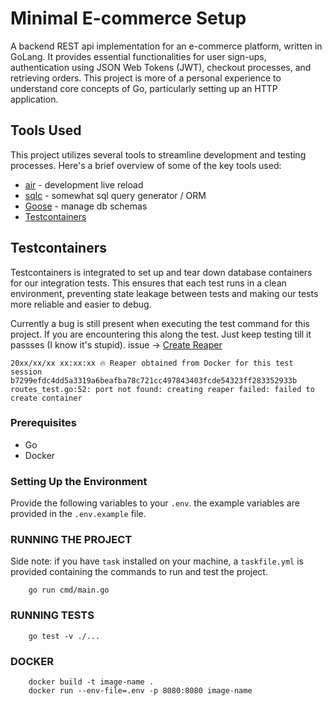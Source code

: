 # Minimal E-commerce Setup

A backend REST api implementation for an e-commerce platform, written in GoLang. It provides essential functionalities for user sign-ups, authentication using JSON Web Tokens (JWT), checkout processes, and retrieving orders. This project is more of a personal experience to understand core concepts of Go, particularly setting up an HTTP application.

## Tools Used

This project utilizes several tools to streamline development and testing processes. Here's a brief overview of some of the key tools used:

- [air](https://github.com/cosmtrek/air) - development live reload
- [sqlc](https://sqlc.io/) - somewhat sql query generator / ORM
- [Goose](https://github.com/pressly/goose) - manage db schemas
- [Testcontainers](https://testcontainers.com/)

## Testcontainers

Testcontainers is integrated to set up and tear down database containers for our integration tests. This ensures that each test runs in a clean environment, preventing state leakage between tests and making our tests more reliable and easier to debug.

Currently a bug is still present when executing the test command for this project.
If you are encountering this along the test. Just keep testing till it passses (I know it's stupid).
issue -> [Create Reaper](https://github.com/testcontainers/testcontainers-go/issues/2172)

```
20xx/xx/xx xx:xx:xx 🔥 Reaper obtained from Docker for this test session b7299efdc4dd5a3319a6beafba78c721cc497843403fcde54323ff283352933b
routes_test.go:52: port not found: creating reaper failed: failed to create container
```

### Prerequisites

- Go
- Docker

### Setting Up the Environment

Provide the following variables to your `.env`. the example variables are provided in the `.env.example` file.

### RUNNING THE PROJECT

Side note: if you have `task` installed on your machine, a `taskfile.yml` is provided containing the commands to run and test the project.

```
    go run cmd/main.go
```

### RUNNING TESTS

```
    go test -v ./...
```

### DOCKER

```
    docker build -t image-name .
    docker run --env-file=.env -p 8080:8080 image-name
```
